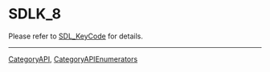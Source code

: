 # SDLK_8

Please refer to [SDL_KeyCode](SDL_KeyCode) for details.

----
[CategoryAPI](CategoryAPI), [CategoryAPIEnumerators](CategoryAPIEnumerators)

